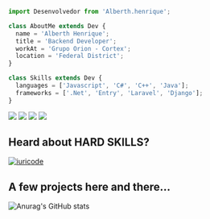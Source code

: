 ```js
import Desenvolvedor from 'Alberth.henrique';

class AboutMe extends Dev {
  name = 'Alberth Henrique';
  title = 'Backend Developer';
  workAt = 'Grupo Orion - Cortex';
  location = 'Federal District';
}

class Skills extends Dev {
  languages = ['Javascript', 'C#', 'C++', 'Java'];
  frameworks = ['.Net', 'Entry', 'Laravel', 'Django'];
}

```

<p align="left">
 
  <a href="https://alberthhls.com.br/" alt="WebSite">
  <img src="https://img.shields.io/website?style=flat-square&up_message=Alberth&url=https%3A%2F%2Falberthhls.com.br%2F"/></a>
  
  <a href="https://www.linkedin.com/in/alberth-dev/" alt="Linkedin">
  <img src="https://img.shields.io/badge/-Linkedin-0e76a8?style=flat-square&logo=Linkedin&logoColor=white&link=LINK-DO-SEU-LINKEDIN" /></a>

  <a href="https://api.whatsapp.com/send/?phone=5561983360091&text=Opa%2C+achei+esse+numero+no+seu+site%21.&app_absent=0" alt="WhatsApp">
  <img src="https://img.shields.io/badge/-WhatsApp-25d366?style=flat-square&labelColor=25d366&logo=whatsapp&logoColor=white&link=API-DO-SEU-WHATSAPP"/></a>

  <a href="https://www.instagram.com/this_is_alberth/" alt="Instagram">
  <img src="https://img.shields.io/badge/-Instagram-DF0174?style=flat-square&labelColor=DF0174&logo=instagram&logoColor=white&link=LINK-DO-SEU-INSTAGRAM"/></a>
</p>  

## Heard about HARD SKILLS?

[![iuricode](https://github-readme-stats.vercel.app/api/top-langs/?username=D7alth&hide=html&layout=compact&theme=radical)](https://github-readme-stats.vercel.app/api?username=D7alth&show_icons=true&theme=radical)

## A few projects here and there...
![Anurag's GitHub stats](https://github-readme-stats.vercel.app/api?username=D7alth&show_icons=true&theme=transparent)


